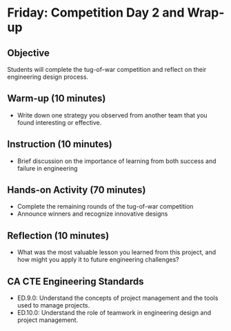 # Friday: Competition Day 2 and Wrap-up

## Objective
Students will complete the tug-of-war competition and reflect on their engineering design process.

## Warm-up (10 minutes)
- Write down one strategy you observed from another team that you found interesting or effective.

## Instruction (10 minutes)
- Brief discussion on the importance of learning from both success and failure in engineering

## Hands-on Activity (70 minutes)
- Complete the remaining rounds of the tug-of-war competition
- Announce winners and recognize innovative designs

## Reflection (10 minutes)
- What was the most valuable lesson you learned from this project, and how might you apply it to future engineering challenges?

## CA CTE Engineering Standards
- ED.9.0: Understand the concepts of project management and the tools used to manage projects.
- ED.10.0: Understand the role of teamwork in engineering design and project management.